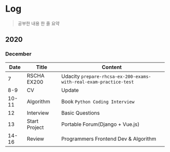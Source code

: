 # Log
> 공부한 내용 한 줄 요약 

## 2020
### December 
|Date|Title|Content|
|-|-|-|
|7|RSCHA EX200|Udacity `prepare-rhcsa-ex-200-exams-with-real-exam-practice-test`|
|8-9|CV|Update|
|10-11|Algorithm|Book `Python Coding Interview`|
|12|Interview|Basic Questions|
|13|Start Project|Portable Forum(Django + Vue.js)|
|14-16|Review|Programmers Frontend Dev & Algorithm|
